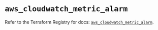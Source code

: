 # `aws_cloudwatch_metric_alarm`

Refer to the Terraform Registry for docs: [`aws_cloudwatch_metric_alarm`](https://registry.terraform.io/providers/hashicorp/aws/6.16.0/docs/resources/cloudwatch_metric_alarm).
